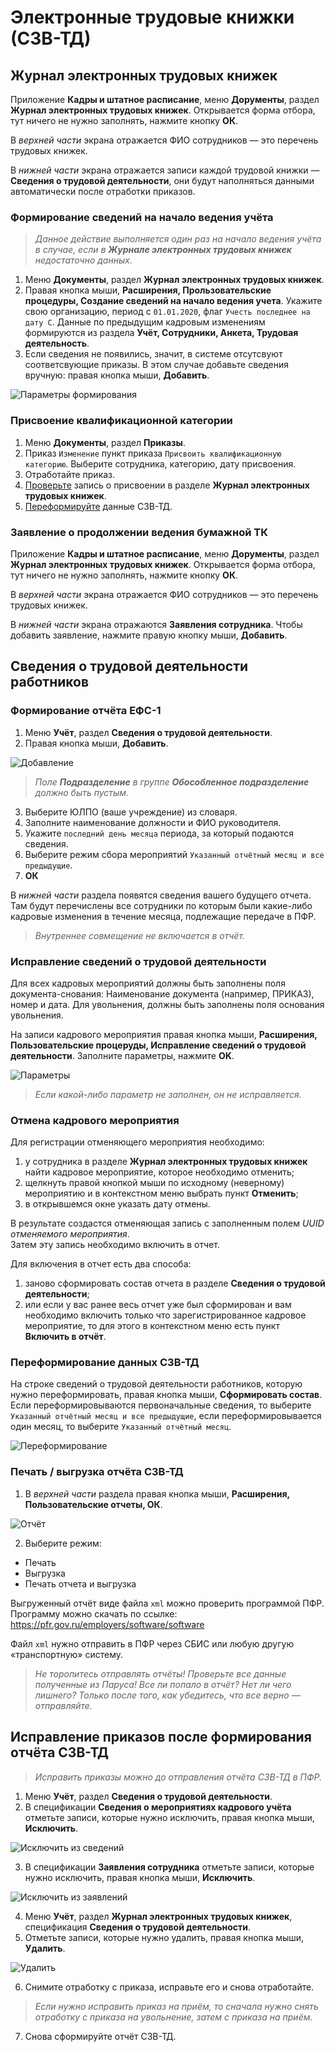# Электронные трудовые книжки (СЗВ-ТД)

## Журнал электронных трудовых книжек

Приложение **Кадры и штатное расписание**, меню **Дорументы**, раздел **Журнал электронных трудовых книжек**. Открывается форма отбора, тут ничего не нужно заполнять, нажмите кнопку **ОК**.

В _верхней части_ экрана отражается ФИО сотрудников — это перечень трудовых книжек. 

В _нижней части_ экрана отражается записи каждой трудовой книжки — **Сведения о трудовой деятельности**, они будут наполняться данными автоматически после отработки приказов.

### Формирование сведений на начало ведения учёта

> _Данное действие выполняется один раз на начало ведения учёта в случае, если в **Журнале электронных трудовых книжек** недостаточно данных._

1. Меню **Документы**, раздел **Журнал электронных трудовых книжек**.
2. Правая кнопка мыши, **Расширения, Прользовательские процедуры, Создание сведений на начало ведения учета**. Укажите свою организацию, период с `01.01.2020`, флаг `Учесть последнее на дату С`. Данные по предыдущим кадровым изменениям формируются из раздела **Учёт, Сотрудники, Анкета, Трудовая деятельность**.
3. Если сведения не появились, значит, в системе отсутсвуют соответсвующие приказы. В этом случае добавьте сведения вручную: правая кнопка мыши, **Добавить**.

![Параметры формирования](images/param_form_etk.png)

### Присвоение квалификационной категории
1. Меню **Документы**, раздел **Приказы**.
2. Приказ `Изменение` пункт приказа `Присвоить квалификационную категорию`. Выберите сотрудника, категорию, дату присвоения.
3. Отработайте приказ.
4. [Проверьте](#журнал-электронных-трудовых-книжек) запись о присвоении в разделе **Журнал электронных трудовых книжек**.
5. [Переформируйте](#переформирование-данных-сзв-тд) данные СЗВ-ТД.

### Заявление о продолжении ведения бумажной ТК

Приложение **Кадры и штатное расписание**, меню **Дорументы**, раздел **Журнал электронных трудовых книжек**. Открывается форма отбора, тут ничего не нужно заполнять, нажмите кнопку **ОК**.

В _верхней части_ экрана отражается ФИО сотрудников — это перечень трудовых книжек. 

В _нижней части_ экрана отражаются **Заявления сотрудника**. Чтобы добавить заявление, нажмите правую кнопку мыши, **Добавить**.


## Сведения о трудовой деятельности работников

### Формирование отчёта ЕФС-1



1. Меню **Учёт**, раздел **Сведения о трудовой деятельности**.
2. Правая кнопка мыши, **Добавить**.

![Добавление](images/sved_o_trud_deyat.jpg)

> _Поле **Подразделение** в группе **Обособленное подразделение** должно быть пустым._

3. Выберите ЮЛПО (ваше учреждение) из словаря.
4. Заполните наименование должности и ФИО руководителя.
5. Укажите `последний день месяца` периода, за который подаются сведения.
6. Выберите режим сбора мероприятий `Указанный отчётный месяц и все предыдущие`.
7. **ОК**

В _нижней части_ раздела появятся сведения вашего будущего отчета. Там будут перечислены все сотрудники по которым были какие-либо кадровые  изменения в течение месяца, подлежащие передаче в ПФР.

> _Внутреннее совмещение не включается в отчёт._

### Исправление сведений о трудовой деятельности

Для всех кадровых мероприятий должны быть заполнены поля документа-снования: Наименование документа (например, ПРИКАЗ), номер и дата. Для увольнения, должны быть заполнены поля основания увольнения. 

На записи кадрового мероприятия правая кнопка мыши, **Расширения, Пользовательские процеруды, Исправление сведений о трудовой деятельности**. Заполните параметры, нажмите **OK**.

![Параметры](images/sved_update_param.png)

> _Если какой-либо параметр не заполнен, он не исправляется._

### Отмена кадрового мероприятия

Для регистрации отменяющего мероприятия необходимо:
1. у сотрудника в разделе **Журнал электронных трудовых книжек** найти кадровое мероприятие, которое необходимо отменить;
2. щелкнуть правой кнопкой мыши по исходному (неверному) мероприятию и в контекстном меню выбрать пункт **Отменить**;
3. в открывшемся окне указать дату отмены.

В результате создастся отменяющая запись с заполненным полем _UUID отменяемого мероприятия_.  
Затем эту запись необходимо включить в отчет. 

Для включения в отчет есть два способа:
1. заново сформировать состав отчета в разделе **Сведения о трудовой деятельности**;
2. или если у вас ранее весь отчет уже был сформирован и вам необходимо включить только что зарегистрированное кадровое мероприятие, то для этого в контекстном меню есть пункт **Включить в отчёт**.


### Переформирование данных СЗВ-ТД

На строке сведений о трудовой деятельности работников, которую нужно переформировать, правая кнопка мыши, **Сформировать состав**. Если переформировываются первоначальные сведения, то выберите `Указанный отчётный месяц и все предыдущие`, если переформировывается один месяц, то выберите `Указанный отчётный месяц`.

![Переформирование](images/pereform_sved.png)


### Печать / выгрузка отчёта СЗВ-ТД

1. В _верхней части_ раздела правая кнопка мыши, **Расширения, Пользовательские отчеты, ОК**.

![Отчёт](images/otchet_sved_o_trud_deyat.jpg)

2. Выберите режим: 
* Печать
* Выгрузка
* Печать отчета и выгрузка

Выгруженный отчёт виде файла `xml` можно проверить программой ПФР. Программу можно скачать по ссылке: https://pfr.gov.ru/employers/software/software

Файл `xml` нужно отправить в ПФР через СБИС или любую другую «транспортную» систему.

> _Не торопитесь отправлять отчёты! Проверьте все данные полученные из Паруса! Все ли попало в отчёт? Нет ли чего лишнего? Только после того, как убедитесь, что все верно — отправляйте._

## Исправление приказов после формирования отчёта СЗВ-ТД

> _Исправить приказы можно до отправления отчёта СЗВ-ТД в ПФР._

1. Меню **Учёт**, раздел **Сведения о трудовой деятельности**.
2. В спецификации **Сведения о мероприятиях кадрового учёта** отметьте записи, которые нужно исключить, правая кнопка мыши, **Исключить**.

![Исключить из сведений](images/iskl_is_sveden.png)

3. В спецификации **Заявления сотрудника** отметьте записи, которые нужно исключить, правая кнопка мыши, **Исключить**.

![Исключить из заявлений](images/iskl_is_zayav_sotr.png)

4. Меню **Учёт**, раздел **Журнал электронных трудовых книжек**, спецификация **Сведения о трудовой деятельности**.
5. Отметьте записи, которые нужно удалить, правая кнопка мыши, **Удалить**.

![Удалить](images/udal_is_etk.png)

6. Снимите отработку с приказа, исправьте его и снова отработайте.

> _Если нужно исправить приказ на приём, то сначала нужно снять отработку с приказа на увольнение, затем с приказа на приём._

7. Снова сформируйте отчёт СЗВ-ТД.